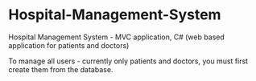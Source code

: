 # Hospital-Management-System
Hospital Management System - MVC application, C# (web based application for patients and doctors)


To manage all users - currently only patients and doctors, you must first create them from the database. 
